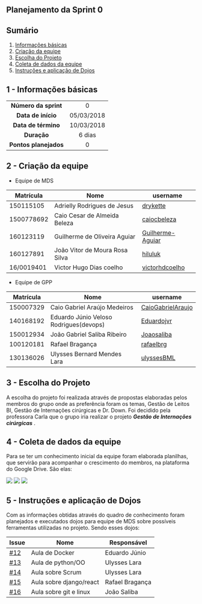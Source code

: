 ## Planejamento da Sprint 0

## Sumário

1. [Informações básicas](#1---informações-básicas)
1. [Criação da equipe](#2---criação-da-equipe)
1. [Escolha do Projeto](#3---escolha-do-projeto)
1. [Coleta de dados da equipe](#4---coleta-de-dados-da-equipe)
1. [Instruções e aplicação de Dojos](#5---instruções-e-aplicação-de-dojos)

## 1 - Informações básicas

| | |
|:--:|:--:|
|**Número da sprint**|0|
|**Data de início**|05/03/2018|
|**Data de término**|10/03/2018|
|**Duração**|6 dias|
|**Pontos planejados**|0|

## 2 - Criação da equipe

* Equipe de MDS

|Matrícula|Nome|username|
|---------|---------|---------------|
|150115105|Adrielly Rodrigues de Jesus|[drykette](https://github.com/drykette)
|1500778692|Caio Cesar de Almeida Beleza|[caiocbeleza](https://github.com/caiocbeleza)
|160123119|Guilherme de Oliveira Aguiar|[Guilherme-Aguiar](https://github.com/Guilherme-Aguiar)
|160127891|João Vitor de Moura Rosa Silva|[hiluluk](https://github.com/hiluluk)
|16/0019401|Victor Hugo Dias coelho|[victorhdcoelho](https://github.com/victorhdcoelho)

* Equipe de GPP

|Matrícula|Nome|username|
|---------|---------|---------------|
|150007329|Caio Gabriel Araújo Medeiros|[CaioGabrielAraujo](https://github.com/CaioGabrielAraujo)
|140168192|Eduardo Júnio Veloso Rodrigues(devops)|[Eduardojvr](https://github.com/Eduardojvr)
|150012934|João Gabriel Saliba Ribeiro|[Joaosaliba](https://github.com/Joaosaliba)
|100120181|Rafael Bragança|[rafaelbrg](https://github.com/rafaelbrg)
|130136026|Ulysses Bernard Mendes Lara|[ulyssesBML](https://github.com/ulyssesBML)


## 3 - Escolha do Projeto

A escolha do projeto foi realizada através de propostas elaboradas
pelos membros do grupo onde as preferência foram os temas, Gestão de Leitos BI, Gestão de Internações cirúrgicas e
Dr. Down. Foi decidido pela professora Carla que o grupo iria realizar o projeto ***Gestão de Internações cirúrgicas*** .

## 4 - Coleta de dados da equipe

Para se ter um conhecimento inicial da equipe foram elaborada planilhas, que servirão para acompanhar o crescimento do membros, na plataforma do Google Drive. São elas:

<img src="{{site.baseurl}}/documentos/imagens/sprint0/conhecimento_Inicial.png">

<img src="{{site.baseurl}}/documentos/imagens/sprint0/quadro_de_disponibilidade.pdf">

<img src="{{site.baseurl}}/documentos/imagens/sprint0/planilha_de_horas_trabalhadas.pdf">

## 5 - Instruções e aplicação de Dojos

Com as informações obtidas através do quadro de conhecimento foram planejados e executados
dojos para equipe de MDS sobre possíveis ferramentas utilizadas
no projeto. Sendo esses dojos:

|Issue|Nome|Responsável|
|----|-----|------------------|
|[#12](https://github.com/fga-gpp-mds/2018.1-Grupo9/issues/12)|Aula de Docker|Eduardo Júnio|
|[#13](https://github.com/fga-gpp-mds/2018.1-Grupo9/issues/13)|Aula de python/OO|Ulysses Lara|
|[#14](https://github.com/fga-gpp-mds/2018.1-Grupo9/issues/14)|Aula sobre Scrum|Ulysses Lara|
|[#15](https://github.com/fga-gpp-mds/2018.1-Grupo9/issues/15)|Aula sobre django/react|Rafael Bragança|
|[#16](https://github.com/fga-gpp-mds/2018.1-Grupo9/issues/16)|Aula sobre git e linux|João Saliba|
